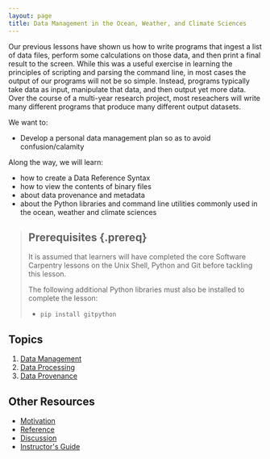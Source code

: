 ```yaml
---
layout: page
title: Data Management in the Ocean, Weather, and Climate Sciences
---
```


Our previous lessons have shown us how to write programs that ingest a list of data files,
perform some calculations on those data,
and then print a final result to the screen. 
While this was a useful exercise in learning the principles of scripting and parsing the command line, 
in most cases the output of our programs will not be so simple. 
Instead, programs typically take data as input, 
manipulate that data, 
and then output yet more data. 
Over the course of a multi-year research project, 
most reseachers will write many different programs that produce many different output datasets.   

We want to:

* Develop a personal data management plan so as to avoid confusion/calamity  

Along the way, we will learn:

* how to create a Data Reference Syntax
* how to view the contents of binary files
* about data provenance and metadata
* about the Python libraries and command line utilities commonly used in the ocean, weather and climate sciences


> ## Prerequisites {.prereq}
>
> It is assumed that learners will have completed the core Software Carpentry
> lessons on the Unix Shell, Python and Git before tackling this lesson.
>
> The following additional Python libraries must also be installed to complete the lesson:  
>
> * `pip install gitpython`

## Topics

1.  [Data Management](01-data-management.html)
2.  [Data Processing](02-data-processing.html)
3.  [Data Provenance](03-data-provenance.html) 

## Other Resources

*   [Motivation](motivation.html)
*   [Reference](reference.html)
*   [Discussion](discussion.html)
*   [Instructor's Guide](instructors.html)
